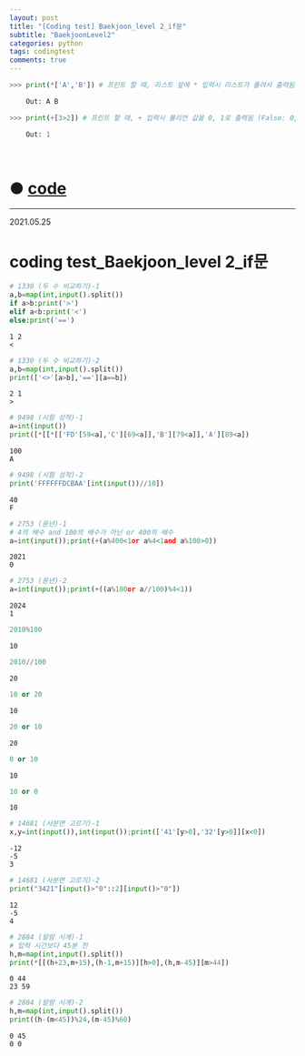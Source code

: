 ```yaml
---
layout: post
title: "[Coding test] Baekjoon_level 2_if문"
subtitle: "BaekjoonLevel2"
categories: python
tags: codingtest
comments: true
--- 
```


``` python
>>> print(*['A','B']) # 프린트 할 때, 리스트 앞에 * 입력시 리스트가 풀려서 출력됨

    Out: A B

>>> print(+[3>2]) # 프린트 할 때, + 입력시 불리언 값을 0, 1로 출력됨 (False: 0, True: 1)

    Out: 1
```

<br>

# ● [code](https://github.com/JeongJaeyoung0/coding_test/blob/e87fc682f2814b3d5bac72361c99d56f09cfe4fe/210525_Baekjoon_coding%20test_level%202.ipynb)

***

2021.05.25
# coding test_Baekjoon_level 2_if문


```python
# 1330 (두 수 비교하기)-1
a,b=map(int,input().split())
if a>b:print('>')
elif a<b:print('<')
else:print('==')
```

    1 2
    <
    


```python
# 1330 (두 수 비교하기)-2
a,b=map(int,input().split())
print(['<>'[a>b],'=='][a==b])
```

    2 1
    >
    


```python
# 9498 (시험 성적)-1
a=int(input())
print([*[[*[['FD'[59<a],'C'][69<a]],'B'][79<a]],'A'][89<a])
```

    100
    A
    


```python
# 9498 (시험 성적)-2
print('FFFFFFDCBAA'[int(input())//10])
```

    40
    F
    


```python
# 2753 (윤년)-1
# 4의 배수 and 100의 배수가 아닌 or 400의 배수
a=int(input());print(+(a%400<1or a%4<1and a%100>0))
```

    2021
    0
    


```python
# 2753 (윤년)-2
a=int(input());print(+((a%100or a//100)%4<1))
```

    2024
    1
    


```python
2010%100
```




    10




```python
2010//100
```




    20




```python
10 or 20
```




    10




```python
20 or 10
```




    20




```python
0 or 10
```




    10




```python
10 or 0
```




    10




```python
# 14681 (사분면 고르기)-1
x,y=int(input()),int(input());print(['41'[y>0],'32'[y>0]][x<0])
```

    -12
    -5
    3
    


```python
# 14681 (사분면 고르기)-2
print("3421"[input()>"0"::2][input()>"0"])
```

    12
    -5
    4
    


```python
# 2884 (알람 시계)-1
# 입력 시간보다 45분 전
h,m=map(int,input().split())
print(*[[(h+23,m+15),(h-1,m+15)][h>0],(h,m-45)][m>44])
```

    0 44
    23 59
    


```python
# 2884 (알람 시계)-2
h,m=map(int,input().split())
print((h-(m<45))%24,(m-45)%60)
```

    0 45
    0 0
    
